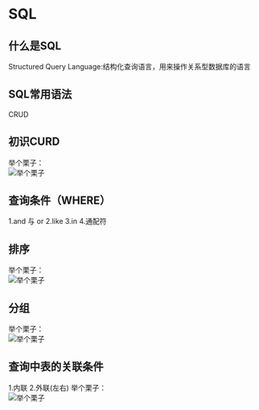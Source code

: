 # SQL
## 什么是SQL
  Structured Query Language:结构化查询语言，用来操作关系型数据库的语言

## SQL常用语法
  CRUD

## 初识CURD
  举个栗子：<br/>
  ![举个栗子](https://img.ixintu.com/download/jpg/202001/2e6ec91cbd78b42e39ae3e92556b99d4.jpg!con)

## 查询条件（WHERE）
  1.and 与 or
  2.like
  3.in
  4.通配符
  

## 排序
  举个栗子：<br/>
  ![举个栗子](https://img.ixintu.com/download/jpg/202001/2e6ec91cbd78b42e39ae3e92556b99d4.jpg!con)


## 分组
  举个栗子：<br/>
  ![举个栗子](https://img.ixintu.com/download/jpg/202001/2e6ec91cbd78b42e39ae3e92556b99d4.jpg!con)


## 查询中表的关联条件
  1.内联
  2.外联(左右)
  举个栗子：<br/>
  ![举个栗子](https://img.ixintu.com/download/jpg/202001/2e6ec91cbd78b42e39ae3e92556b99d4.jpg!con)






